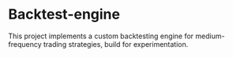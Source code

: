 # Backtest-engine
This project implements a custom backtesting engine for  medium-frequency trading strategies, build for experimentation.
